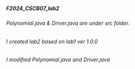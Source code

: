 ##### F2024_CSCB07_lab2
###### Polynomial.java & Driver.java are under src folder.
###### I created lab2 based on lab1 ver 1.0.0
###### I modified Polynomial.java and Driver.java
